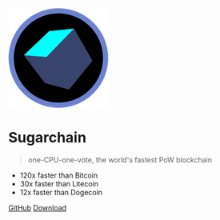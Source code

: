 ![logo](_images/logo.png)

# Sugarchain

> one-CPU-one-vote, the world's fastest PoW blockchain

- 120x faster than Bitcoin
- 30x faster than Litecoin
- 12x faster than Dogecoin

[GitHub](https://github.com/sugarchain-project/sugarchain)
[Download](wallet.md)

